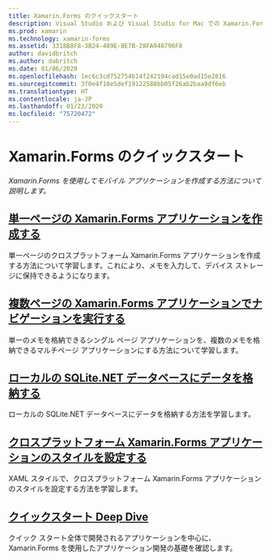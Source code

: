 ```yaml
---
title: Xamarin.Forms のクイックスタート
description: Visual Studio および Visual Studio for Mac での Xamarin.Forms アプリケーションの開発に関するクイック スタート。
ms.prod: xamarin
ms.technology: xamarin-forms
ms.assetid: 3318B8F8-3B24-489E-8E7B-28FA948796F8
author: davidbritch
ms.author: dabritch
ms.date: 01/06/2020
ms.openlocfilehash: 1ec6c3cd752754b14f242194cad15e0ad15e2816
ms.sourcegitcommit: 3f0e4f10e5def19122588bb05f26ab2baa9df6eb
ms.translationtype: HT
ms.contentlocale: ja-JP
ms.lasthandoff: 01/23/2020
ms.locfileid: "75720472"
---
```

# <a name="xamarinforms-quickstarts"></a>Xamarin.Forms のクイックスタート

_Xamarin.Forms を使用してモバイル アプリケーションを作成する方法について説明します。_

## <a name="create-a-single-page-xamarinforms-applicationsingle-pagemd"></a>[単一ページの Xamarin.Forms アプリケーションを作成する](single-page.md)

単一ページのクロスプラットフォーム Xamarin.Forms アプリケーションを作成する方法について学習します。これにより、メモを入力して、デバイス ストレージに保持できるようになります。

## <a name="perform-navigation-in-a-multi-page-xamarinforms-applicationmulti-pagemd"></a>[複数ページの Xamarin.Forms アプリケーションでナビゲーションを実行する](multi-page.md)

単一のメモを格納できるシングル ページ アプリケーションを、複数のメモを格納できるマルチページ アプリケーションにする方法について学習します。

## <a name="store-data-in-a-local-sqlitenet-databasedatabasemd"></a>[ローカルの SQLite.NET データベースにデータを格納する](database.md)

ローカルの SQLite.NET データベースにデータを格納する方法を学習します。

## <a name="style-a-cross-platform-xamarinforms-applicationstylingmd"></a>[クロスプラットフォーム Xamarin.Forms アプリケーションのスタイルを設定する](styling.md)

XAML スタイルで、クロスプラットフォーム Xamarin.Forms アプリケーションのスタイルを設定する方法を学習します。

## <a name="quickstart-deep-divedeepdivemd"></a>[クイックスタート Deep Dive](deepdive.md)

クイック スタート全体で開発されるアプリケーションを中心に、Xamarin.Forms を使用したアプリケーション開発の基礎を確認します。
